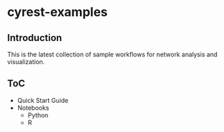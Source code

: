 # cyrest-examples

## Introduction
This is the latest collection of sample workflows for network analysis and visualization.

## ToC

* Quick Start Guide
* Notebooks
    * Python
    * R



